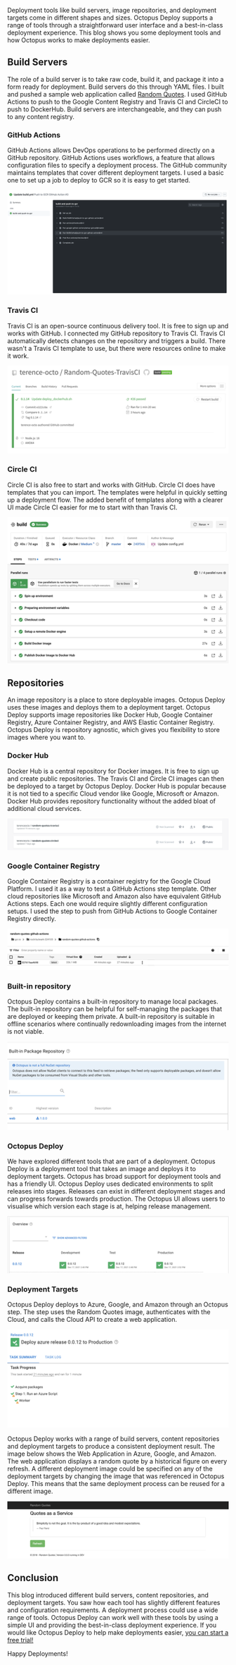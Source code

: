

Deployment tools like build servers, image repositories, and deployment targets come in different shapes and sizes. Octopus Deploy supports a range of tools through a straightforward user interface and a best-in-class deployment experience. This blog shows you some deployment tools and how Octopus works to make deployments easier.

## Build Servers

The role of a build server is to take raw code, build it, and package it into a form ready for deployment. Build servers do this through YAML files. I built and pushed a sample web application called [Random Quotes](https://github.com/OctopusSamples/RandomQuotes-JS). I used GitHub Actions to push to the Google Content Registry and Travis CI and CircleCI to push to DockerHub. Build servers are interchangeable, and they can push to any content registry.

### GitHub Actions

GitHub Actions allows DevOps operations to be performed directly on a GitHub repository. GitHub Actions uses workflows, a feature that allows configuration files to specify a deployment process. The GitHub community maintains templates that cover different deployment targets. I used a basic one to set up a job to deploy to GCR so it is easy to get started.

![GitHub Actions Success](github-actions-success.png "width=500")

### Travis CI

Travis CI is an open-source continuous delivery tool. It is free to sign up and works with GitHub. I connected my GitHub repository to Travis CI. Travis CI automatically detects changes on the repository and triggers a build. There wasn't a Travis CI template to use, but there were resources online to make it work.

![TravisCI Success](travisci-success.png "width=500")

### Circle CI

Circle CI is also free to start and works with GitHub. Circle CI does have templates that you can import. The templates were helpful in quickly setting up a deployment flow. The added benefit of templates along with a clearer UI made Circle CI easier for me to start with than Travis CI.

![CircleCI Success](circleci-success.png "width=500")

## Repositories

An image repository is a place to store deployable images. Octopus Deploy uses these images and deploys them to a deployment target. Octopus Deploy supports image repositories like Docker Hub, Google Container Registry, Azure Container Registry, and AWS Elastic Container Registry. Octopus Deploy is repository agnostic, which gives you flexibility to store images where you want to.

### Docker Hub

Docker Hub is a central repository for Docker images. It is free to sign up and create public repositories. The Travis CI and Circle CI images can then be deployed to a target by Octopus Deploy. Docker Hub is popular because it is not tied to a specific Cloud vendor like Google, Microsoft or Amazon. Docker Hub provides repository functionality without the added bloat of additional cloud services.

![Docker Hub](dockerhub.png "width=500")

### Google Container Registry

Google Container Registry is a container registry for the Google Cloud Platform. I used it as a way to test a GitHub Actions step template. Other cloud repositories like Microsoft and Amazon also have equivalent GitHub Actions steps. Each one would require slightly different configuration setups. I used the step to push from GitHub Actions to Google Container Registry directly.

![GCR](gcr.png "width=500")

### Built-in repository

Octopus Deploy contains a built-in repository to manage local packages. The built-in repository can be helpful for self-managing the packages that are deployed or keeping them private. A built-in repository is suitable in offline scenarios where continually redownloading images from the internet is not viable.

![Built-in Repository](built-in-repository.png "width=500")

### Octopus Deploy

We have explored different tools that are part of a deployment. Octopus Deploy is a deployment tool that takes an image and deploys it to deployment targets. Octopus has broad support for deployment tools and has a friendly UI. Octopus Deploy uses dedicated environments to split releases into stages. Releases can exist in different deployment stages and can progress forwards towards production. The Octopus UI allows users to visualise which version each stage is at, helping release management.

![Octopus UI](octopus-ui.png "width=500")

### Deployment Targets

Octopus Deploy deploys to Azure, Google, and Amazon through an Octopus step. The step uses the Random Quotes image, authenticates with the Cloud, and calls the Cloud API to create a web application.

![Azure Release](azure-release.png "width=500")

Octopus Deploy works with a range of build servers, content repositories and deployment targets to produce a consistent deployment result. The image below shows the Web Application in Azure, Google, and Amazon. The web application displays a random quote by a historical figure on every refresh. A different deployment image could be specified on any of the deployment targets by changing the image that was referenced in Octopus Deploy. This means that the same deployment process can be reused for a different image. 

![Random Quotes](random-quotes.png "width=500")

## Conclusion

This blog introduced different build servers, content repositories, and deployment targets. You saw how each tool has slightly different features and configuration requirements. A deployment process could use a wide range of tools. Octopus Deploy can work well with these tools by using a simple UI and providing the best-in-class deployment experience. If you would like Octopus Deploy to help make deployments easier, [you can start a free trial!](https://octopus.com/start)

Happy Deployments!
